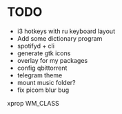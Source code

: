 # TODO

* i3 hotkeys with ru keyboard layout
* Add some dictionary program
* spotifyd + cli
* generate gtk icons
* overlay for my packages
* config qbittorrent
* telegram theme
* mount music folder?
* fix picom blur bug

xprop WM_CLASS
